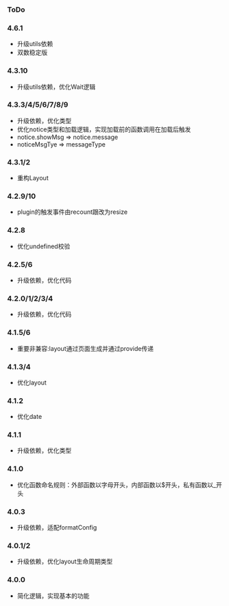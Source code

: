 ### ToDo

### 4.6.1
- 升级utils依赖
- 双数稳定版

### 4.3.10
- 升级utils依赖，优化Wait逻辑

### 4.3.3/4/5/6/7/8/9
- 升级依赖，优化类型
- 优化notice类型和加载逻辑，实现加载前的函数调用在加载后触发
- notice.showMsg => notice.message
- noticeMsgTye => messageType

### 4.3.1/2
- 重构Layout

### 4.2.9/10
- plugin的触发事件由recount跟改为resize

### 4.2.8
- 优化undefined校验

### 4.2.5/6
- 升级依赖，优化代码

### 4.2.0/1/2/3/4
- 升级依赖，优化代码

### 4.1.5/6
- 重要非兼容:layout通过页面生成并通过provide传递

### 4.1.3/4
- 优化layout

### 4.1.2
- 优化date

### 4.1.1
- 升级依赖，优化类型

### 4.1.0
- 优化函数命名规则：外部函数以字母开头，内部函数以$开头，私有函数以_开头

### 4.0.3
- 升级依赖，适配formatConfig

### 4.0.1/2
- 升级依赖，优化layout生命周期类型

### 4.0.0
- 简化逻辑，实现基本的功能
